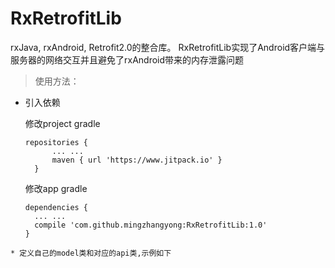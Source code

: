 # RxRetrofitLib
rxJava, rxAndroid, Retrofit2.0的整合库。
RxRetrofitLib实现了Android客户端与服务器的网络交互并且避免了rxAndroid带来的内存泄露问题

>使用方法：

* 引入依赖

  修改project gradle
  ```
  repositories {
        ... ...
        maven { url 'https://www.jitpack.io' }
    }
  ```
  
  
  修改app gradle
  ```
  dependencies {
    ... ...
    compile 'com.github.mingzhangyong:RxRetrofitLib:1.0'
  }
```
* 定义自己的model类和对应的api类,示例如下
